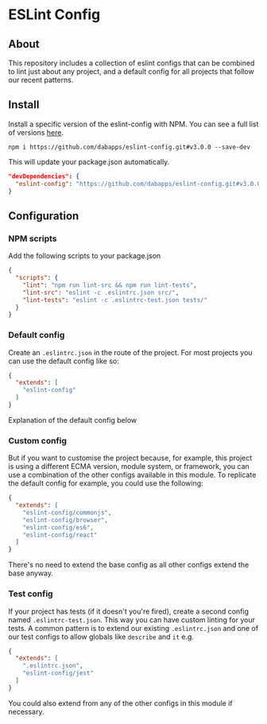 # ESLint Config


## About
This repository includes a collection of eslint configs that can be combined to lint just about any project, and a default config for all projects that follow our recent patterns.


## Install

Install a specific version of the eslint-config with NPM. You can see a full list of versions [here](https://github.com/dabapps/eslint-config/releases).

```shell
npm i https://github.com/dabapps/eslint-config.git#v3.0.0 --save-dev
```

This will update your package.json automatically.

```json
"devDependencies": {
  "eslint-config": "https://github.com/dabapps/eslint-config.git#v3.0.0",
}
```


## Configuration


### NPM scripts

Add the following scripts to your package.json

```json
{
  "scripts": {
    "lint": "npm run lint-src && npm run lint-tests",
    "lint-src": "eslint -c .eslintrc.json src/",
    "lint-tests": "eslint -c .eslintrc-test.json tests/"
  }
}
```


### Default config

Create an `.eslintrc.json` in the route of the project. For most projects you can use the default config like so:

```json
{
  "extends": [
    "eslint-config"
  ]
}
```

Explanation of the default config below


### Custom config

But if you want to customise the project because, for example, this project is using a different ECMA version, module system, or framework, you can use a combination of the other configs available in this module. To replicate the default config for example, you could use the following:

```json
{
  "extends": [
    "eslint-config/commonjs",
    "eslint-config/browser",
    "eslint-config/es6",
    "eslint-config/react"
  ]
}
```

There's no need to extend the base config as all other configs extend the base anyway.


### Test config

If your project has tests (if it doesn't you're fired), create a second config named `.eslintrc-test.json`. This way you can have custom linting for your tests. A common pattern is to extend our existing `.eslintrc.json` and one of our test configs to allow globals like `describe` and `it` e.g.

```json
{
  "extends": [
    ".eslintrc.json",
    "eslint-config/jest"
  ]
}
```

You could also extend from any of the other configs in this module if necessary.
